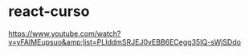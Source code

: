 # react-curso
https://www.youtube.com/watch?v=yFAIMEupsuo&amp;list=PLIddmSRJEJ0vEBB6ECegg35IQ-sWjSDdo
